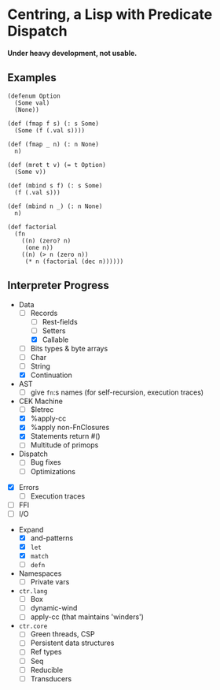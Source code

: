 Centring, a Lisp with Predicate Dispatch
========================================

**Under heavy development, not usable.**

Examples
--------

```
(defenum Option
  (Some val)
  (None))

(def (fmap f s) (: s Some)
  (Some (f (.val s))))

(def (fmap _ n) (: n None)
  n)

(def (mret t v) (= t Option)
  (Some v))

(def (mbind s f) (: s Some)
  (f (.val s)))

(def (mbind n _) (: n None)
  n)
```

```
(def factorial
  (fn
    ((n) (zero? n)
     (one n))
    ((n) (> n (zero n))
     (* n (factorial (dec n))))))
```

Interpreter Progress
--------------------

- Data
    - [ ] Records
        - [ ] Rest-fields
        - [ ] Setters
        - [x] Callable
    - [ ] Bits types & byte arrays
    - [ ] Char
    - [ ] String
    - [x] Continuation
- AST
    - [ ] give `fn`:s names (for self-recursion, execution traces)
- CEK Machine
    - [ ] $letrec
    - [x] %apply-cc
    - [x] %apply non-FnClosures
    - [x] Statements return #()
    - [ ] Multitude of primops
- Dispatch
    - [ ] Bug fixes
    - [ ] Optimizations
- [x] Errors
    - [ ] Execution traces
- [ ] FFI
- [ ] I/O
- Expand
    - [x] and-patterns
    - [x] `let`
    - [x] `match`
    - [ ] `defn`
- Namespaces
    - [ ] Private vars
- `ctr.lang`
    - [ ] Box
    - [ ] dynamic-wind
    - [ ] apply-cc (that maintains 'winders')
- `ctr.core`
    - [ ] Green threads, CSP
    - [ ] Persistent data structures
    - [ ] Ref types
    - [ ] Seq
    - [ ] Reducible
    - [ ] Transducers
